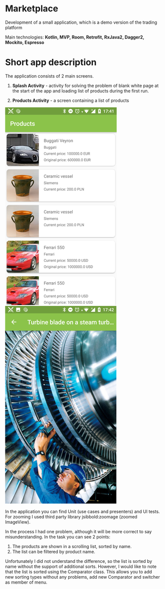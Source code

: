 # Marketplace
Development of a small application, which is a demo version of the trading platform

Main technologies: **Kotlin, MVP, Room, Retrofit, RxJava2, Dagger2, Mockito, Espresso**

# Short app description
The application consists of 2 main screens.


1) **Splash Activity** - activity for solving the problem of blank white page at the start of the app and loading list of products during the first run.

2) **Products Activity** - a screen containing a list of products

![alt text](screenshots/Screenshot_20180822-174153.png) ![alt text](screenshots/Screenshot_20180822-174208.png)

In the application you can find Unit (use cases and presenters) and UI tests. For zooming I used third party library jsibbold:zoomage (zoomed ImageView).

In the process I had one problem, although it will be more correct to say misunderstanding. In the task you can see 2 points:
1) The products are shown in a scrolling list, sorted by name.
2) The list can be filtered by product name.

Unfortunately I did not understand the difference, so the list is sorted by name without the support of additional sorts. However, I would like to note that the list is sorted using the Comparator class. This allows you to add new sorting types without any problems, add new Comparator and switcher as member of menu.
